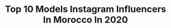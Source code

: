 ---
title: Top 10 Models Instagram Influencers In Morocco In 2020
description: >-
  Find top models Instagram influencers in Morocco in 2020. Most popular hashtags: #stayhome # #streetart #happylife.
platform: Instagram
profiles:
  - username: "emilyanneashby"
    fullname: >-
      𝐄𝐌𝐈𝐋𝐘 𝐀𝐍𝐍𝐄 𝐀𝐒𝐇𝐁𝐘
    location: "Morocco"
    followers: 26640
    engagement: 825
    commentsToLikes: 0.029098
    id: ckap2kl14z8q00i781iq7966i
    verified: false
    hashtags: "#stayhealthy, #headshot, #polaroidz2300, #neonpigments"
  - username: "_weirrd"
    fullname: >-
      Stay Weird💲
    location: "Morocco"
    followers: 231151
    engagement: 661
    commentsToLikes: 0.013983
    id: ck5hpomdsrpsc0i11ypwzjts2
    verified: false
    hashtags: "#mbs"
  - username: "jihane_sandriila"
    fullname: >-
      fan
    location: "Morocco"
    followers: 49377
    engagement: 1076
    commentsToLikes: 0.017333
    id: ckaowwvzlatcl0i78tkf8k0ut
    verified: false
    hashtags: ""
  - username: "model.zobayda"
    fullname: >-
      Zobida | زبيدة بنكيران
    location: "Morocco"
    followers: 538567
    engagement: 471
    commentsToLikes: 0.023858
    id: ck13628b34e9u0i19xkphvgu0
    verified: false
    hashtags: ""
  - username: "ismailbelgaid"
    fullname: >-
      Ismail 'SOSA' Belgaid
    location: "Morocco"
    followers: 15189
    engagement: 1118
    commentsToLikes: 0.020710
    id: ck5zrnjxuwx050i14zyc93qzf
    verified: false
    hashtags: "#sale, #brentchua"
  - username: "_nayleyes_1"
    fullname: >-
      Nouhaila🌪🕊
    location: "Morocco"
    followers: 20502
    engagement: 1121
    commentsToLikes: 0.042182
    id: ckap8uyseq0ef0i78elazzzxz
    verified: false
    hashtags: "#fashion, #hearing, #love, #divig"
  - username: "mehdinajy"
    fullname: >-
      Mehdi Najy
    location: "Morocco"
    followers: 43346
    engagement: 560
    commentsToLikes: 0.023885
    id: ck5btskkxgixf0i11f39s3m1e
    verified: false
    hashtags: "#9tel, #team, #workout, #sta7"
  - username: "aya_al_saher"
    fullname: >-
      اية الساهر 📍🦋
    location: "Morocco"
    followers: 114961
    engagement: 704
    commentsToLikes: 0.007844
    id: ck5hsc8l0wclg0i11n0zpvi9q
    verified: false
    hashtags: "#love"
  - username: "iam.moustache"
    fullname: >-
      
    location: "Morocco"
    followers: 16528
    engagement: 512
    commentsToLikes: 0.075371
    id: ck0w2k53xorwi0i19tq7m1up9
    verified: false
    hashtags: "#eyes, #space, #weareone, #defacto"
  - username: "salmasalaheddine"
    fullname: >-
      سلمى صلاح الدين
    location: "Morocco"
    followers: 566743
    engagement: 974
    commentsToLikes: 0.013785
    id: ck5hsc9pbwcnd0i11wkfyntrb
    verified: false
    hashtags: "#caftanmarocain, #catlover, #tetouane, #stayhome"
---